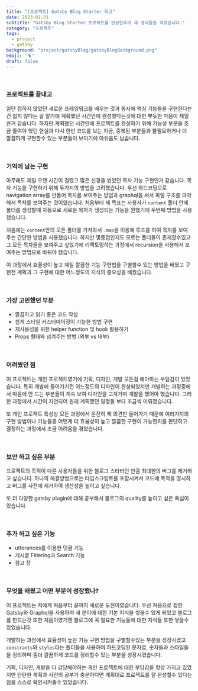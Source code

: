 ```yaml
---
title: "[프로젝트] Gatsby Blog Starter 회고"
date: 2023-01-31
subtitle: "Gatsby Blog Starter 프로젝트를 완성한후의 제 생각들을 적었습니다."
category: "프로젝트"
tags:
  - project
  - gatsby
background: "project/gatsbyBlog/gatsbyBlogBackground.png"
emoji: "🪜"
draft: false
---
```


</br>

### 프로젝트를 끝내고

일단 접하지 않았던 새로운 프레임워크를 배우는 것과 동시에 핵심 기능들을 구현한다는건 쉽지 않다는 걸 알기에 계획했던 시간안에 완성했다는것에 대한 뿌듯한 마음이 제일 큰거 같습니다. 하지만 계획했던 시간안에 프로젝트를 완성하기 위해 기능성 부분을 조금 줄여야 했던 현실과 다시 한번 코드를 보는 지금, 중복된 부분들과 불필요하거나 더 깔끔하게 구현할수 있는 부분들이 보이기에 아쉬움도 남습니다.

</br>

### 기억에 남는 구현

아무래도 제일 오랜 시간이 걸렸고 많은 신경을 썼었던 목차 기능 구현인거 같습니다. 목차 기능을 구현하기 위해 두가지의 방법을 고려했습니다. 우선 하드코딩으로 navigation array를 만들어 목차를 보여주는 방법과 graphql을 써서 파일 구조를 파악해서 목차를 보여주는 것이였습니다. 처음부터 제 목표는 사용자가 `content` 폴더 안에 폴더를 생성할때 자동으로 새로운 목차가 생성되는 기능을 원했기에 두번째 방법을 사용했습니다.

처음에는 `content`안의 모든 폴더를 가져와서 `.map`을 이용해 루프를 하여 목차를 보여주는 간단한 방법을 사용했습니다. 하지만 몇중첩인지도 모르는 폴더들이 존재할수있고 그 모든 목차들을 보여주고 싶었기에 리팩토링하는 과정에서 recursion을 사용해서 보여주는 방법으로 바꿔야 했습니다.

이 과정에서 효율성이 높고 제일 깔끔한 기능 구현법을 구별할수 있는 방법을 배웠고 구현전 계획과 그 구현에 대한 어느정도의 지식의 중요성을 배웠습니다.

</br>

### 가장 고민했던 부분

- 깔끔하고 읽기 좋은 코드 작성
- 쉽게 스타일 커스터마이징이 가능한 방법 구현
- 재사용성을 위한 helper function 및 hook 활용하기
- Props 형태와 넘겨주는 방법 (외부 vs 내부)

</br>

### 어려웠던 점

이 프로젝트는 개인 프로젝트였기에 기획, 디자인, 개발 모든걸 해야하는 부담감이 있었습니다. 특히 개발에 들어가기전 어느정도의 디자인이 완성되었지만 개발하는 과정중에서 마음에 안 드는 부분들이 계속 보여 디자인을 고쳐가며 개발을 했어야 했습니다. 그러한 과정에서 시간이 지연되어 원래 계획했던 일정들 보다 조금씩 미뤄졌습니다. 

또 개인 프로젝트 특성상 모든 과정에서 온전히 제 의견만 들어가기 때문에 여러가지의 구현 방법이나 기능들중 어떤게 더 효율성이 높고 깔끔한 구현이 가능한지를 판단하고 결정하는 과정에서 조금 어려움을 겪었습니다. 

</br>

### 보안 하고 싶은 부분

프로젝트의 목적이 다른 사용자들을 위한 블로그 스타터인 만큼 최대한의 버그를 제거하고 싶습니다. 하나의 해결방법으로는 타입스크립트를 포함시켜서 코드에 목적을 명시하고 버그를 사전에 제거하여 생산성을 높이고 싶습니다. 

또 더 다양한 gatsby plugin에 대해 공부해서 블로그의 quality를 높이고 싶은 욕심이 있습니다. 

</br>

### 추가 하고 싶은 기능

- utterances를 이용한 댓글 기능
- 게시글 Filtering과 Search 기능
- 참고 창

</br>

### 무엇을 배웠고 어떤 부분이 성장했나?

이 프로젝트는 저에게 처음부터 끝까지 새로운 도전이였습니다. 우선 처음으로 접한 Gatsby와 Graphql을 사용하며 새 분야에 대한 기본 지식을 쌓을수 있게 되었고 블로그를 만드는것 또한 처음이였기엔 블로그에 꼭 필요한 기능들에 대한 지식들 또한 쌓을수 있었습니다. 

개발하는 과정에서 효율성이 높은 기능 구현 방법을 구별할수있는 부분을 성장시켰고 `constrants`와 `styles`라는 폴더들을 사용하여 하드코딩된 문자열, 숫자들과 스타일들을 정리하며 좀더 깔끔하게 코드를 정리할수 있는 부분을 성장시켰습니다.

기획, 디자인, 개발을 다 감당해야하는 개인 프로젝트에 대한 부담감을 항상 가지고 있었지만 탄탄한 계획과 사전의 공부가 충분하다면 계획대로 프로젝트를 잘 완성할수 있다는 점을 스스로 확인시켜줄수 있었습니다. 

